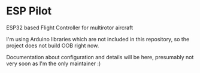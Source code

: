 # ESP Pilot
ESP32 based Flight Controller for multirotor aircraft

I'm using Arduino libraries which are not included in this repository, so the project does not build OOB right now.

Documentation about configuration and details will be here, presumably not very soon as I'm the only maintainer :)

